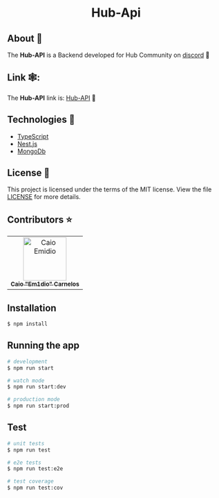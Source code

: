 <h1 align="center">Hub-Api</h1>
<p align="center">
<!--   <a href="#about-bookmark">About</a>&nbsp;&nbsp;&nbsp;|&nbsp;&nbsp;&nbsp;
  <a href="#technologies-rocket">Technologies</a>&nbsp;&nbsp;&nbsp;|&nbsp;&nbsp;&nbsp;
  <a href="#license-memo">License</a>&nbsp;&nbsp;&nbsp;|&nbsp;&nbsp;&nbsp;
  <a href="#contributors-star">Contribuitors</a> -->
</p>

## About :bookmark:

The **Hub-API** is a Backend developed for Hub Community on [discord](https://ahub.tech/discord) 🤖
  
## Link 🕸️:

The **Hub-API** link is: [Hub-API](https://ahub-api.herokuapp.com) 🤖

## Technologies :rocket:

-  [TypeScript](https://www.typescriptlang.org/)
-  [Nest.js](https://nestjs.org/#/)
-  [MongoDb](https://atlas.mongodb.com/)

## License :memo:

This project is licensed under the terms of the MIT license. View the file [LICENSE](LICENSE.md) for more details.

## Contributors :star:
<table>
  <tr>
    <td align="center"><a href="https://github.com/caio-emidio"><img src="https://avatars.githubusercontent.com/u/5342402?s=100" width="100px;" alt="Caio Emidio"/><br /><sub><b>Caio "Em1dio" Carnelos</b></sub></a><br /></td>
   </tr>
</table>

## Installation

```bash
$ npm install
```

## Running the app

```bash
# development
$ npm run start

# watch mode
$ npm run start:dev

# production mode
$ npm run start:prod
```

## Test

```bash
# unit tests
$ npm run test

# e2e tests
$ npm run test:e2e

# test coverage
$ npm run test:cov
```
